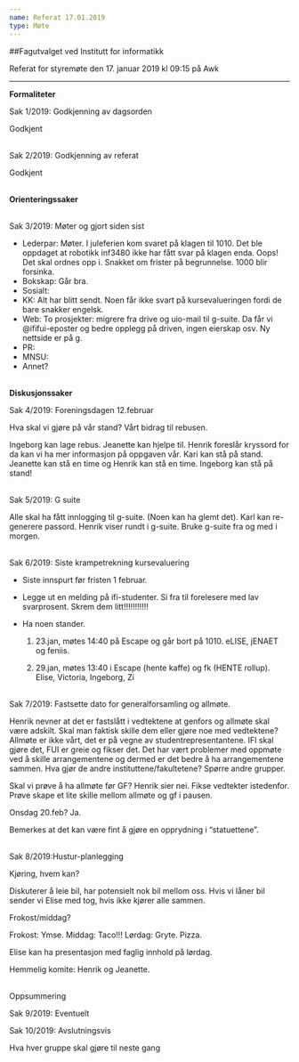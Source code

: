 ```yaml
---
name: Referat 17.01.2019
type: Møte
---
```


##Fagutvalget ved Institutt for informatikk 

Referat for styremøte den 17. januar 2019 kl 09:15 på Awk

---

**Formaliteter**

Sak 1/2019: Godkjenning av dagsorden

Godkjent
<br><br>

Sak 2/2019: Godkjenning av referat

Godkjent
<br><br>

**Orienteringssaker**
<br><br>

Sak 3/2019: Møter og gjort siden sist

* Lederpar: Møter. I juleferien kom svaret på klagen til 1010. Det ble oppdaget at robotikk inf3480 ikke har fått svar på klagen enda. Oops! Det skal ordnes opp i. Snakket om frister på begrunnelse. 1000 blir forsinka. 
* Bokskap: Går bra. 
* Sosialt: 
* KK: Alt har blitt sendt. Noen får ikke svart på kursevalueringen fordi de bare snakker engelsk. 
* Web: To prosjekter: migrere fra drive og uio-mail til g-suite. Da får vi @ififui-eposter og bedre opplegg på driven, ingen eierskap osv. Ny nettside er på g. 
* PR: 
* MNSU:
* Annet?
<br><br>

**Diskusjonssaker**

Sak 4/2019: Foreningsdagen 12.februar

Hva skal vi gjøre på vår stand? Vårt bidrag til rebusen.

Ingeborg kan lage rebus. Jeanette kan hjelpe til. Henrik foreslår kryssord for da kan vi ha mer informasjon på oppgaven vår. 
Kari kan stå på stand. Jeanette kan stå en time og Henrik kan stå en time. Ingeborg kan stå på stand! 
<br><br>

Sak 5/2019: G suite 

Alle skal ha fått innlogging til g-suite. (Noen kan ha glemt det). Karl kan re-generere passord. Henrik viser rundt i g-suite. Bruke g-suite fra og med i morgen. 
<br><br>

Sak 6/2019: Siste krampetrekning kursevaluering

* Siste innspurt før fristen 1 februar. 
* Legge ut en melding på ifi-studenter. Si fra til forelesere med lav svarprosent. Skrem dem litt!!!!!!!!!!! 
* Ha noen stander. 

    1. 23.jan, møtes 14:40 på Escape og går bort på 1010. eLISE, jENAET og feniis. 

    2. 29.jan, møtes 13:40 i Escape (hente kaffe) og fk (HENTE rollup). Elise, Victoria, Ingeborg, Zi 
<br><br>

Sak 7/2019: Fastsette dato for generalforsamling og allmøte.

Henrik nevner at det er fastslått i vedtektene at genfors og allmøte skal være adskilt. Skal man faktisk skille dem eller gjøre noe med vedtektene? Allmøte er ikke vårt, det er på vegne av studentrepresentantene. IFI skal gjøre det, FUI er greie og fikser det. Det har vært problemer med oppmøte ved å skille arrangementene og dermed er det bedre å ha arrangementene sammen. Hva gjør de andre instituttene/fakultetene? Spørre andre grupper. 

Skal vi prøve å ha allmøte før GF? Henrik sier nei. Fikse vedtekter istedenfor. Prøve skape et lite skille mellom allmøte og gf i pausen.

Onsdag 20.feb? Ja. 

Bemerkes at det kan være fint å gjøre en opprydning i “statuettene”. 
<br><br>

Sak 8/2019:Hustur-planlegging

Kjøring, hvem kan?

Diskuterer å leie bil, har potensielt nok bil mellom oss. Hvis vi låner bil sender vi Elise med tog, hvis ikke kjører alle sammen. 

Frokost/middag?

Frokost: Ymse. Middag: Taco!!! Lørdag: Gryte. Pizza. 

Elise kan ha presentasjon med faglig innhold på lørdag. 

Hemmelig komite: Henrik og Jeanette. 
<br><br>

Oppsummering

Sak 9/2019: Eventuelt

Sak 10/2019: Avslutningsvis

Hva hver gruppe skal gjøre til neste gang

